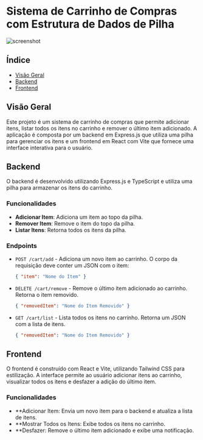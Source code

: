 # Sistema de Carrinho de Compras com Estrutura de Dados de Pilha
![screenshot](https://github.com/user-attachments/assets/513a26ab-0221-4b3b-ba49-5b67b8780aa5)

## Índice

- [Visão Geral](#visão-geral)
- [Backend](#backend)
- [Frontend](#frontend)

## Visão Geral

Este projeto é um sistema de carrinho de compras que permite adicionar itens, listar todos os itens no carrinho e remover o último item adicionado. A aplicação é composta por um backend em Express.js que utiliza uma pilha para gerenciar os itens e um frontend em React com Vite que fornece uma interface interativa para o usuário.

## Backend

O backend é desenvolvido utilizando Express.js e TypeScript e utiliza uma pilha para armazenar os itens do carrinho.

### Funcionalidades

- **Adicionar Item**: Adiciona um item ao topo da pilha.
- **Remover Item**: Remove o item do topo da pilha.
- **Listar Itens**: Retorna todos os itens da pilha.

### Endpoints

- `POST /cart/add` - Adiciona um novo item ao carrinho. O corpo da requisição deve conter um JSON com o item:
  ```json
  { "item": "Nome do Item" }
- `DELETE /cart/remove` - Remove o último item adicionado ao carrinho. Retorna o item removido.
  ```json
  { "removedItem": "Nome do Item Removido" }
- `GET /cart/list` - Lista todos os itens no carrinho. Retorna um JSON com a lista de itens. 
  ```json
  { "removedItem": "Nome do Item Removido" }

 ## Frontend

O frontend é construído com React e Vite, utilizando Tailwind CSS para estilização. A interface permite ao usuário adicionar itens ao carrinho, visualizar todos os itens e desfazer a adição do último item.

### Funcionalidades

  - **Adicionar Item: Envia um novo item para o backend e atualiza a lista de itens.
  - **Mostrar Todos os Itens: Exibe todos os itens no carrinho.
  - **Desfazer: Remove o último item adicionado e exibe uma notificação.
